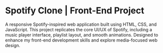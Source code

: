 # Spotify Clone | Front-End Project
A responsive Spotify-inspired web application built using HTML, CSS, and JavaScript. This project replicates the core UI/UX of Spotify, including a music player interface, playlist layout, and smooth animations. Designed to enhance my front-end development skills and explore media-focused web design.
